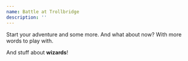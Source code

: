 ```yaml
---
name: Battle at Trollbridge
description: ''
---
```


Start your adventure and some more. And what about now?
With more words to play with.
<br>

And stuff about **wizards**!
